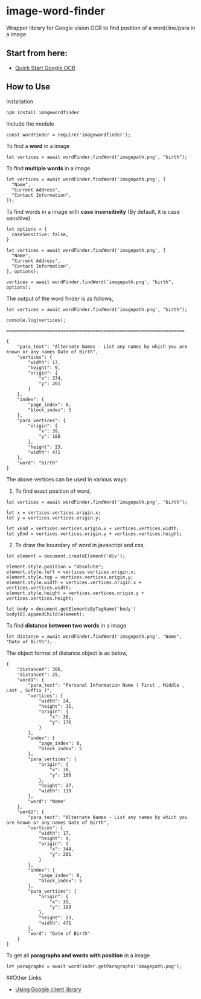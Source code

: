 # image-word-finder
Wrapper library for Google vision OCR to find position of a word/line/para in a image.


## Start from here:
* [Quick Start Google OCR][quick_start]

## How to Use

Installation

```
npm install imagewordfinder
```

Include the module

```
const wordFinder = require('imagewordfinder');
```

To find a **word** in a image
```
let vertices = await wordFinder.findWord('imagepath.png', "birth");
```

To find **multiple words** in a image
```
let vertices = await wordFinder.findWord('imagepath.png', [
  "Name",
  "Current Address",
  "Contact Information",
]);
```

To find words in a image with **case insensitivity** (By default, it is case sensitive)
```
let options = {
  caseSensitive: false,
}

let vertices = await wordFinder.findWord('imagepath.png', [
  "Name",
  "Current Address",
  "Contact Information",
], options);

vertices = await wordFinder.findWord('imagepath.png', "birth", options);

```

The output of the word finder is as follows,

```
let vertices = await wordFinder.findWord('imagepath.png', "birth");

console.log(vertices);

==================================================================

{
	"para_text": "Alternate Names - List any names by which you are known or any names Date of Birth",
	"vertices": {
		"width": 17,
		"height": 9,
		"origin": {
			"x": 374,
			"y": 201
		}
	},
	"index": {
		"page_index": 0,
		"block_index": 5
	},
	"para_vertices": {
		"origin": {
			"x": 39,
			"y": 188
		},
		"height": 23,
		"width": 471
	},
	"word": "birth"
}

```


The above vertices can be used in various ways:

1. To find exact position of word,
```
let vertices = await wordFinder.findWord('imagepath.png', "birth");

let x = vertices.vertices.origin.x;
let y = vertices.vertices.origin.y;

let xEnd = vertices.vertices.origin.x + vertices.vertices.width;
let yEnd = vertices.vertices.origin.y + vertices.vertices.height;

```

2. To draw the boundary of word in javascript and css,
```
let element = document.createElement('div');

element.style.position = "absolute";
element.style.left = vertices.vertices.origin.x;
element.style.top = vertices.vertices.origin.y;
element.style.width = vertices.vertices.origin.x + vertices.vertices.width;
element.style.height = vertices.vertices.origin.y + vertices.vertices.height;

let body = document.getElementsByTagName('body')
body[0].appendChild(element);

```


To find **distance between two words** in a image
```
let distance = await wordFinder.findWord('imagepath.png', "Name", "Date of Birth");
```

The object format of distance object is as below,
```
{
	"distanceX": 306,
	"distanceY": 25,
	"word1": {
		"para_text": "Personal Information Name ( First , Middle , Last , Suffix )",
		"vertices": {
			"width": 24,
			"height": 11,
			"origin": {
				"x": 38,
				"y": 176
			}
		},
		"index": {
			"page_index": 0,
			"block_index": 5
		},
		"para_vertices": {
			"origin": {
				"x": 38,
				"y": 160
			},
			"height": 27,
			"width": 119
		},
		"word": "Name"
	},
	"word2": {
		"para_text": "Alternate Names - List any names by which you are known or any names Date of Birth",
		"vertices": {
			"width": 17,
			"height": 9,
			"origin": {
				"x": 344,
				"y": 201
			}
		},
		"index": {
			"page_index": 0,
			"block_index": 5
		},
		"para_vertices": {
			"origin": {
				"x": 39,
				"y": 188
			},
			"height": 23,
			"width": 471
		},
		"word": "Date of Birth"
	}
}
```

To get all **paragraphs and words with position** in a image
```
let paragraphs = await wordFinder.getParagraphs('imagepath.png');
```

##Other Links

* [Using Google client library][client_library]

[quick_start]: https://cloud.google.com/vision/docs/quickstart-client-libraries
[client_library]: https://cloud.google.com/vision/docs/detecting-fulltext#vision-document-text-detection-nodejs
